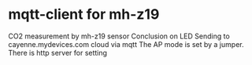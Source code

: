 mqtt-client for mh-z19
====================
CO2 measurement by mh-z19 sensor
Conclusion on LED
Sending to cayenne.mydevices.com cloud via mqtt
The AP mode is set by a jumper.
There is http server  for setting
